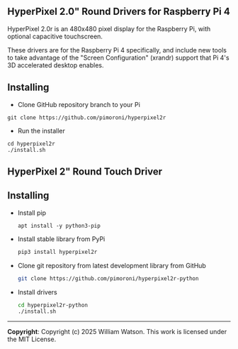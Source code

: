 ## HyperPixel 2.0" Round Drivers for Raspberry Pi 4

[](https://github.com/pimoroni/hyperpixel2r#installing--uninstalling)

HyperPixel 2.0r is an 480x480 pixel display for the Raspberry Pi, with optional capacitive touchscreen.

These drivers are for the Raspberry Pi 4 specifically, and include new tools to take advantage of the "Screen Configuration" (xrandr) support that Pi 4's 3D accelerated desktop enables.

## Installing

- Clone GitHub repository branch to your Pi

```
git clone https://github.com/pimoroni/hyperpixel2r
```

- Run the installer

```
cd hyperpixel2r
./install.sh
```

## HyperPixel 2" Round Touch Driver

[](https://github.com/pimoroni/hyperpixel2r-python#installing)

## Installing

- Install pip
  
  ```
  apt install -y python3-pip
  ```

- Install stable library from PyPi
  
  ```sh
  pip3 install hyperpixel2r
  ```

- Clone git repository from latest development library from GitHub
  
  ```sh
  git clone https://github.com/pimoroni/hyperpixel2r-python
  ```

- Install drivers
  
  ```sh
  cd hyperpixel2r-python
  ./install.sh
  ```

---

**Copyright**: Copyright (c) 2025 William Watson. This work is licensed under the MIT License.
